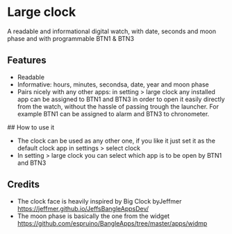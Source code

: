 # Large clock

A readable and informational digital watch, with date, seconds and moon phase and with programmable BTN1 & BTN3

## Features

- Readable
- Informative: hours, minutes, secondsa, date, year and moon phase
- Pairs nicely with any other apps: in setting > large clock any installed app can be assigned to BTN1 and BTN3 in order to open it easily directly from the watch, without the hassle of passing trough the launcher. For example BTN1 can be assigned to alarm and BTN3 to chronometer.

## How to use it

- The clock can be used as any other one, if you like it just set it as the default clock app in settings > select clock
- In setting > large clock you can select which app is to be open by BTN1 and BTN3

## Credits

- The clock face is heavily inspired by Big Clock byJeffmer https://jeffmer.github.io/JeffsBangleAppsDev/
- The moon phase is basically the one from the widget https://github.com/espruino/BangleApps/tree/master/apps/widmp
